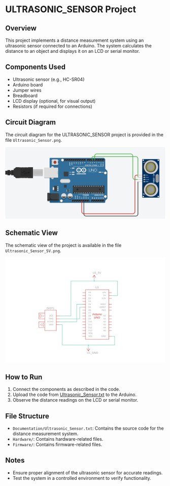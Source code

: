# ULTRASONIC_SENSOR Project

## Overview
This project implements a distance measurement system using an ultrasonic sensor connected to an Arduino. The system calculates the distance to an object and displays it on an LCD or serial monitor.

## Components Used
- Ultrasonic sensor (e.g., HC-SR04)
- Arduino board
- Jumper wires
- Breadboard
- LCD display (optional, for visual output)
- Resistors (if required for connections)

## Circuit Diagram
The circuit diagram for the ULTRASONIC_SENSOR project is provided in the file `Ultrasonic_Sensor.png`.

![Circuit Diagram](Ultrasonic_Sensor.png)

## Schematic View
The schematic view of the project is available in the file `Ultrasonic_Sensor_SV.png`.

![Schematic View](Ultrasonic_sensor_SV.png)

## How to Run
1. Connect the components as described in the code.
2. Upload the code from [Ultrasonic_Sensor.txt](Ultrasonic_Sensor.txt) to the Arduino.
3. Observe the distance readings on the LCD or serial monitor.

## File Structure
- `Documentation/Ultrasonic_Sensor.txt`: Contains the source code for the distance measurement system.
- `Hardware/`: Contains hardware-related files.
- `Firmware/`: Contains firmware-related files.

## Notes
- Ensure proper alignment of the ultrasonic sensor for accurate readings.
- Test the system in a controlled environment to verify functionality.